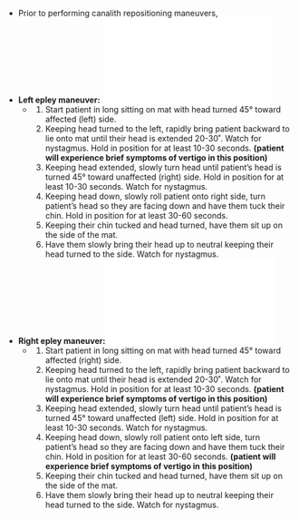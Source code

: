 - Prior to performing canalith repositioning maneuvers,
- **Left epley maneuver:** ![Epley Maneuver Left Flow Diagram.pdf](../assets/Epley_Maneuver_Left_Flow_Diagram_1639693855006_0.pdf)
	- 1. Start patient in long sitting on mat with head turned 45° toward affected (left) side.
	  2. Keeping head turned to the left, rapidly bring patient backward to lie onto mat until their head is extended 20-30˚. Watch for nystagmus. Hold in position for at least 10-30 seconds. **(patient will experience brief symptoms of vertigo in this position)**
	  3. Keeping head extended, slowly turn head until patient’s head is turned 45° toward unaffected (right) side. Hold in position for at least 10-30 seconds. Watch for nystagmus.
	  4. Keeping head down, slowly roll patient onto right side, turn patient’s head so they are facing down and have them tuck their chin. Hold in position for at least 30-60 seconds.
	  5. Keeping their chin tucked and head turned, have them sit up on the side of the mat.
	  6. Have them slowly bring their head up to neutral keeping their head turned to the side. Watch for nystagmus.
- **Right epley maneuver:**![Epley Maneuver Right Flow Diagram.pdf](../assets/Epley_Maneuver_Right_Flow_Diagram_1639693865372_0.pdf)
	- 1. Start patient in long sitting on mat with head turned 45° toward affected (right) side.
	  2. Keeping head turned to the left, rapidly bring patient backward to lie onto mat until their head is extended 20-30˚. Watch for nystagmus. Hold in position for at least 10-30 seconds. **(patient will experience brief symptoms of vertigo in this position)**
	  3. Keeping head extended, slowly turn head until patient’s head is turned 45° toward unaffected (left) side. Hold in position for at least 10-30 seconds. Watch for nystagmus.
	  4. Keeping head down, slowly roll patient onto left side, turn patient’s head so they are facing down and have them tuck their chin. Hold in position for at least 30-60 seconds. **(patient will experience brief symptoms of vertigo in this position)**
	  5. Keeping their chin tucked and head turned, have them sit up on the side of the mat.
	  6. Have them slowly bring their head up to neutral keeping their head turned to the side. Watch for nystagmus.